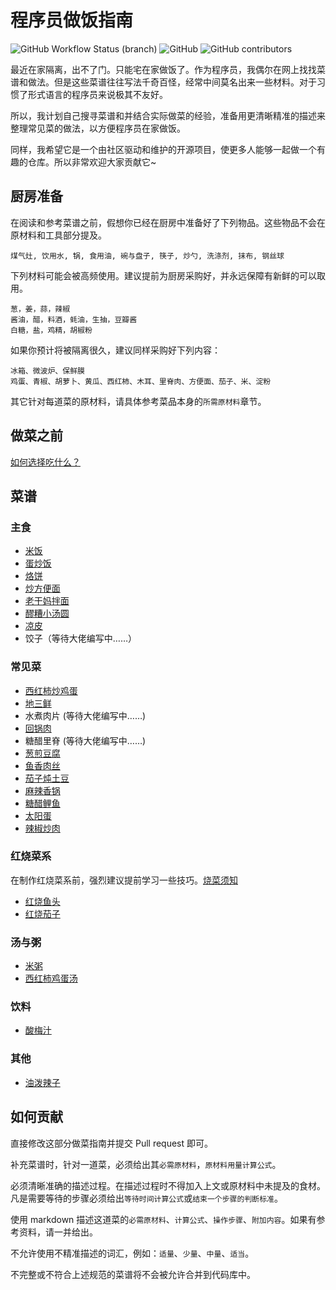 # 程序员做饭指南

![GitHub Workflow Status (branch)](https://img.shields.io/github/workflow/status/Anduin2017/HowToCook/Continuous%20Integration/master)
![GitHub](https://img.shields.io/github/license/Anduin2017/HowToCook)
![GitHub contributors](https://img.shields.io/github/contributors/Anduin2017/HowToCook)

最近在家隔离，出不了门。只能宅在家做饭了。作为程序员，我偶尔在网上找找菜谱和做法。但是这些菜谱往往写法千奇百怪，经常中间莫名出来一些材料。对于习惯了形式语言的程序员来说极其不友好。

所以，我计划自己搜寻菜谱和并结合实际做菜的经验，准备用更清晰精准的描述来整理常见菜的做法，以方便程序员在家做饭。

同样，我希望它是一个由社区驱动和维护的开源项目，使更多人能够一起做一个有趣的仓库。所以非常欢迎大家贡献它~

## 厨房准备

在阅读和参考菜谱之前，假想你已经在厨房中准备好了下列物品。这些物品不会在原材料和工具部分提及。

```text
煤气灶, 饮用水, 锅, 食用油, 碗与盘子, 筷子, 炒勺, 洗涤剂, 抹布, 钢丝球
```

下列材料可能会被高频使用。建议提前为厨房采购好，并永远保障有新鲜的可以取用。

```text
葱，姜，蒜，辣椒
酱油，醋，料酒，蚝油，生抽，豆瓣酱
白糖，盐，鸡精，胡椒粉
```

如果你预计将被隔离很久，建议同样采购好下列内容：

```text
冰箱、微波炉、保鲜膜
鸡蛋、青椒、胡萝卜、黄瓜、西红柿、木耳、里脊肉、方便面、茄子、米、淀粉
```

其它针对每道菜的原材料，请具体参考菜品本身的`所需原材料`章节。

## 做菜之前

[如何选择吃什么？](./如何选择现在吃什么.md)

## 菜谱

### 主食

* [米饭](./米饭.md)
* [蛋炒饭](./蛋炒饭.md)
* [烙饼](./烙饼.md)
* [炒方便面](./炒方便面.md)
* [老干妈拌面](./老干妈拌面.md)
* [醪糟小汤圆](./醪糟小汤圆.md)
* [凉皮](./凉皮.md)
* 饺子（等待大佬编写中……）

### 常见菜

* [西红柿炒鸡蛋](./西红柿鸡蛋.md)
* [地三鲜](./地三鲜.md)
* 水煮肉片 (等待大佬编写中……)
* [回锅肉](./回锅肉.md)
* 糖醋里脊 (等待大佬编写中……)
* [葱煎豆腐](./葱煎豆腐.md)
* [鱼香肉丝](./鱼香肉丝.md)
* [茄子炖土豆](茄子炖土豆.md)
* [麻辣香锅](麻辣香锅.md)
* [糖醋鲤鱼](./糖醋鲤鱼.md)
* [太阳蛋](./太阳蛋.md)
* [辣椒炒肉](./辣椒炒肉.md)

### 红烧菜系

在制作红烧菜系前，强烈建议提前学习一些技巧。[烧菜须知](./小技巧.md)

* [红烧鱼头](./红烧鱼头.md)
* [红烧茄子](./红烧茄子.md)

### 汤与粥

* [米粥](./米粥.md)
* [西红柿鸡蛋汤](西红柿鸡蛋汤.md)

### 饮料

* [酸梅汁](酸梅汁.md)

### 其他

* [油泼辣子](油泼辣子.md)

## 如何贡献

直接修改这部分做菜指南并提交 Pull request 即可。

补充菜谱时，针对一道菜，必须给出其`必需原材料`，`原材料用量计算公式`。

必须清晰准确的描述过程。在描述过程时不得加入上文或原材料中未提及的食材。凡是需要等待的步骤必须给出`等待时间计算公式`或`结束一个步骤的判断标准`。

使用 markdown 描述这道菜的`必需原材料`、`计算公式`、`操作步骤`、`附加内容`。如果有参考资料，请一并给出。

不允许使用不精准描述的词汇，例如：`适量`、`少量`、`中量`、`适当`。

不完整或不符合上述规范的菜谱将不会被允许合并到代码库中。
